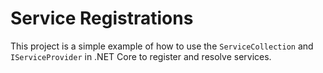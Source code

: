 ﻿# Service Registrations

This project is a simple example of how to use the `ServiceCollection` and `IServiceProvider` in .NET Core to register and resolve services.
